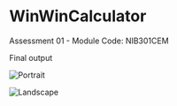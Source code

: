 # WinWinCalculator

Assessment 01 - Module Code: NIB301CEM

Final output

![Portrait](https://imgur.com/W3Nj5b7.png)

![Landscape](https://imgur.com/TkbzaeM.png)



